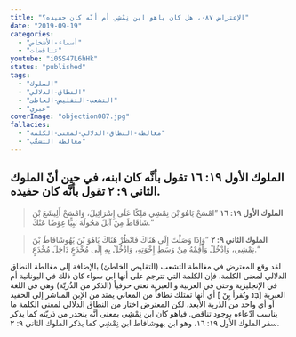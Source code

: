 ```yaml
---
title: "الإعتراض ٠٨٧، هل كان ياهو ابن نِمْشِي أم أنَّه كان حفيده؟"
date: "2019-09-19"
categories:
  - "أسماء-الأشخاص"
  - "تناقضات"
youtube: "i0SS47L6hHk"
status: "published"
tags:
  - "الملوك"
  - "النطاق-الدلالي"
  - "التشعب-التقليص-الخاطئ"
  - "عبري"
coverImage: "objection087.jpg"
fallacies:
  - "مغالطة-النطاق-الدلالي-لمعنى-الكلمة"
  - "مغالطة التشعُّب"
---
```


## **الملوك الأول ١٩: ١٦ تقول بأنَّه كان ابنه، في حين أنّ الملوك الثاني ٩: ٢ تقول بأنَّه كان حفيده.**

> **الملوك الأول ١٩: ١٦** ”امْسَحْ يَاهُوَ بْنَ نِمْشِي مَلِكًا عَلَى إِسْرَائِيلَ، وَامْسَحْ أَلِيشَعَ بْنَ شَافَاطَ مِنْ آبَلَ مَحُولَةَ نَبِيًّا عِوَضًا عَنْكَ.“

> **الملوك الثاني ٩: ٢** ”وَإِذَا وَصَلْتَ إِلَى هُنَاكَ فَانْظُرْ هُنَاكَ يَاهُوَ بْنَ يَهُوشَافَاطَ بْنَ نِمْشِي، وَادْخُلْ وَأَقِمْهُ مِنْ وَسَطِ إِخْوَتِهِ، وَادْخُلْ بِهِ إِلَى مُخْدَعٍ دَاخِلَ مُخْدَعٍ.“

لقد وقع المعترض في مغالطة التشعب (التقليص الخاطئ) بالإضافة إلى مغالطة النطاق الدلالي لمعنى الكلمة. فإن الكلمة التي تترجم على أنها ابن سواء كان ذلك في اليونانية أم في الإنجليزية وحتى في العربية و العبرية تعني حرفياً (الذكر من الذُريّة) وهي في اللغة العبرية \[בְּנ وتُقرأ بِنْ \] أي أنها تمتلك نطاقاً من المعاني يمتد من الإبن المباشر إلى الحفيد أو أي واحد من الذرية الأبعد، لكن المعترض اختار من النطاق الدلالي لمعنى الكلمة ما يناسب ادّعاءه بوجود تناقض. فياهو كان ابن نِمْشِي بمعنى أنَّه ينحدر من ذريّته كما يذكر سفر الملوك الأول ١٩: ١٦، وهو ابن يهوشافاط ابن نِمْشِي كما يذكر الملوك الثاني ٩: ٢.
